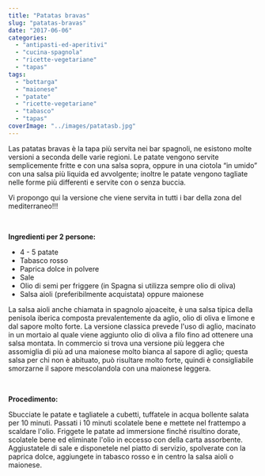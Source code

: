 ```yaml
---
title: "Patatas bravas"
slug: "patatas-bravas"
date: "2017-06-06"
categories: 
  - "antipasti-ed-aperitivi"
  - "cucina-spagnola"
  - "ricette-vegetariane"
  - "tapas"
tags: 
  - "bottarga"
  - "maionese"
  - "patate"
  - "ricette-vegetariane"
  - "tabasco"
  - "tapas"
coverImage: "../images/patatasb.jpg"
---
```


Las patatas bravas è la tapa più servita nei bar spagnoli, ne esistono molte versioni a seconda delle varie regioni. Le patate vengono servite semplicemente fritte e con una salsa sopra, oppure in una ciotola “in umido” con una salsa più liquida ed avvolgente; inoltre le patate vengono tagliate nelle forme più differenti e servite con o senza buccia.

Vi propongo qui la versione che viene servita in tutti i bar della zona del mediterraneo!!!

 

**Ingredienti per 2 persone:**

- 4 - 5 patate
- Tabasco rosso
- Paprica dolce in polvere
- Sale
- Olio di semi per friggere (in Spagna si utilizza sempre olio di oliva)
- Salsa aioli (preferibilmente acquistata) oppure maionese

La salsa aioli anche chiamata in spagnolo ajoaceite, è una salsa tipica della penisola iberica composta prevalentemente da aglio, olio di oliva e limone e dal sapore molto forte. La versione classica prevede l'uso di aglio, macinato in un mortaio al quale viene aggiunto olio di oliva a filo fino ad ottenere una salsa montata. In commercio si trova una versione più leggera che assomiglia di più ad una maionese molto bianca al sapore di aglio; questa salsa per chi non è abituato, può risultare molto forte, quindi è consigliabile smorzarne il sapore mescolandola con una maionese leggera.

 

**Procedimento:**

Sbucciate le patate e tagliatele a cubetti, tuffatele in acqua bollente salata per 10 minuti. Passati i 10 minuti scolatele bene e mettete nel frattempo a scaldare l'olio. Friggete le patate ad immersione finché risultino dorate, scolatele bene ed eliminate l'olio in eccesso con della carta assorbente. Aggiustatele di sale e disponetele nel piatto di servizio, spolverate con la paprica dolce, aggiungete in tabasco rosso e in centro la salsa aioli o maionese.

